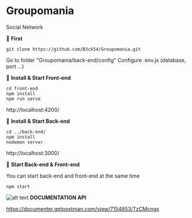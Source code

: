 # Groupomania
Social Network


🚀 **First**

    git clone https://github.com/B3ck54/Groupomania.git

Go to folder "Groupomania/back-end/config"
Configure .env.js (database, port ...)


 🚀 **Install & Start Front-end**

	cd front-end
	npm install
	npm run serve

 http://localhost:4200/

 
 🚀 **Install & Start Back-end**

	cd ../back-end/
	npm install
	nodemon server

http://localhost:3000/


 🚀 **Start Back-end & Front-end**
 
You can start back-end and front-end at the same time

 	npm start
	

 ![alt text](https://lh3.googleusercontent.com/v_bN4wSYKVT8ZX4y7SqTxfD-eFtfL4Df5puacRU3wDu9JX9kNM9OK3XmplVuJK4q-yhr-r0d-3z3shp8GVc0iYY1=w128-h128-e365-rj-sc0x00ffffff) **DOCUMENTATION API**

https://documenter.getpostman.com/view/7154853/TzCMcngx

